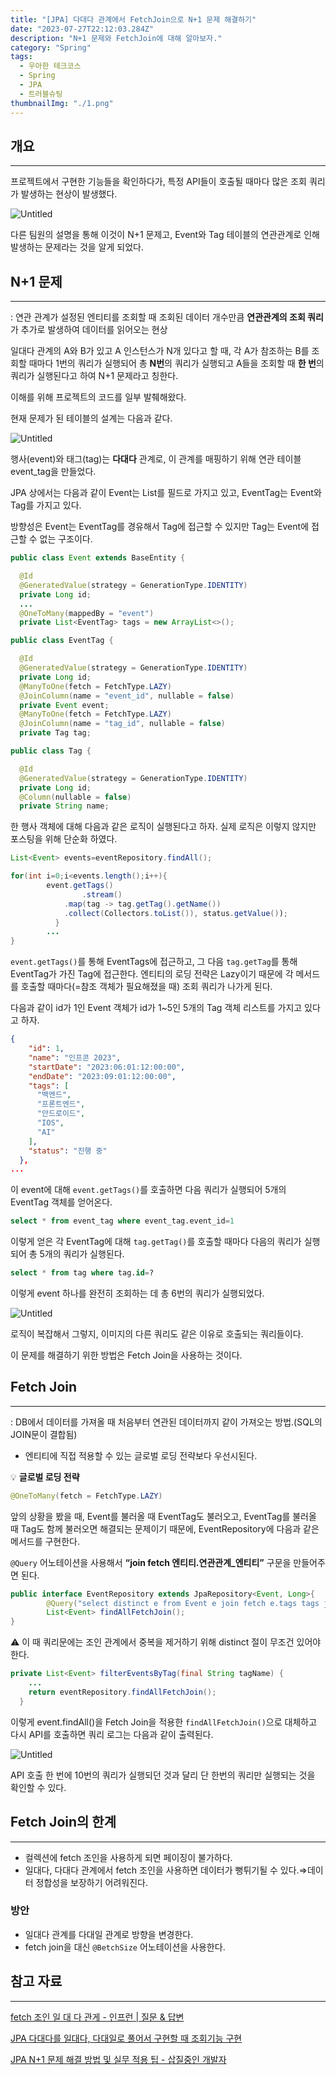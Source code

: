 ```yaml
---
title: "[JPA] 다대다 관계에서 FetchJoin으로 N+1 문제 해결하기"
date: "2023-07-27T22:12:03.284Z"
description: "N+1 문제와 FetchJoin에 대해 알아보자."
category: "Spring"
tags:
  - 우아한 테크코스
  - Spring
  - JPA
  - 트러블슈팅
thumbnailImg: "./1.png"
---
```


## 개요

---

프로젝트에서 구현한 기능들을 확인하다가, 특정 API들이 호출될 때마다 많은 조회 쿼리가 발생하는 현상이 발생했다.

![Untitled](1.png)

다른 팀원의 설명을 통해 이것이 N+1 문제고, Event와 Tag 테이블의 연관관계로 인해 발생하는 문제라는 것을 알게 되었다.

## N+1 문제

---

: 연관 관계가 설정된 엔티티를 조회할 때 조회된 데이터 개수만큼 **연관관계의 조회 쿼리**가 추가로 발생하여 데이터를 읽어오는 현상

일대다 관계의 A와 B가 있고 A 인스턴스가 N개 있다고 할 때, 각 A가 참조하는 B를 조회할 때마다 1번의 쿼리가 실행되어 총 **N번**의 쿼리가 실행되고 A들을 조회할 때 **한 번**의 쿼리가 실행된다고 하여 N+1 문제라고 칭한다.

이해를 위해 프로젝트의 코드를 일부 발췌해왔다.

현재 문제가 된 테이블의 설계는 다음과 같다.

![Untitled](2.png)

행사(event)와 태그(tag)는 **다대다** 관계로, 이 관계를 매핑하기 위해 연관 테이블 event_tag을 만들었다.

JPA 상에서는 다음과 같이 Event는 List<EventTag>를 필드로 가지고 있고, EventTag는 Event와 Tag를 가지고 있다.

방향성은 Event는 EventTag를 경유해서 Tag에 접근할 수 있지만 Tag는 Event에 접근할 수 없는 구조이다.

```java
public class Event extends BaseEntity {

  @Id
  @GeneratedValue(strategy = GenerationType.IDENTITY)
  private Long id;
  ...
  @OneToMany(mappedBy = "event")
  private List<EventTag> tags = new ArrayList<>();
```

```java
public class EventTag {

  @Id
  @GeneratedValue(strategy = GenerationType.IDENTITY)
  private Long id;
  @ManyToOne(fetch = FetchType.LAZY)
  @JoinColumn(name = "event_id", nullable = false)
  private Event event;
  @ManyToOne(fetch = FetchType.LAZY)
  @JoinColumn(name = "tag_id", nullable = false)
  private Tag tag;
```

```java
public class Tag {

  @Id
  @GeneratedValue(strategy = GenerationType.IDENTITY)
  private Long id;
  @Column(nullable = false)
  private String name;
```

한 행사 객체에 대해 다음과 같은 로직이 실행된다고 하자. 실제 로직은 이렇지 않지만 포스팅을 위해 단순화 하였다.

```java
List<Event> events=eventRepository.findAll();

for(int i=0;i<events.length();i++){
		event.getTags()
				.stream()
		    .map(tag -> tag.getTag().getName())
		    .collect(Collectors.toList()), status.getValue());
		  }
		...
}
```

`event.getTags()`를 통해 EventTags에 접근하고, 그 다음 `tag.getTag`를 통해 EventTag가 가진 Tag에 접근한다. 엔티티의 로딩 전략은 Lazy이기 때문에 각 메서드를 호출할 때마다(=참조 객체가 필요해졌을 때) 조회 쿼리가 나가게 된다.

다음과 같이 id가 1인 Event 객체가 id가 1~5인 5개의 Tag 객체 리스트를 가지고 있다고 하자.

```json
{
    "id": 1,
    "name": "인프콘 2023",
    "startDate": "2023:06:01:12:00:00",
    "endDate": "2023:09:01:12:00:00",
    "tags": [
      "백엔드",
      "프론트엔드",
      "안드로이드",
      "IOS",
      "AI"
    ],
    "status": "진행 중"
  },
...
```

이 event에 대해 `event.getTags()`를 호출하면 다음 쿼리가 실행되어 5개의 EventTag 객체를 얻어온다.

```sql
select * from event_tag where event_tag.event_id=1
```

이렇게 얻은 각 EventTag에 대해 `tag.getTag()`를 호출할 때마다 다음의 쿼리가 실행되어 총 5개의 쿼리가 실행된다.

```sql
select * from tag where tag.id=?
```

이렇게 event 하나를 완전히 조회하는 데 총 6번의 쿼리가 실행되었다.

![Untitled](3.png)

로직이 복잡해서 그렇지, 이미지의 다른 쿼리도 같은 이유로 호출되는 쿼리들이다.

이 문제를 해결하기 위한 방법은 Fetch Join을 사용하는 것이다.

## Fetch Join

---

: DB에서 데이터를 가져올 때 처음부터 연관된 데이터까지 같이 가져오는 방법.(SQL의 JOIN문이 결합됨)

- 엔티티에 직접 적용할 수 있는 글로벌 로딩 전략보다 우선시된다.

<aside>

💡 **글로벌 로딩 전략**

```java
@OneToMany(fetch = FetchType.LAZY)
```

</aside>

앞의 상황을 봤을 때, Event를 불러올 때 EventTag도 불러오고, EventTag를 불러올 때 Tag도 함께 불러오면 해결되는 문제이기 때문에, EventRepository에 다음과 같은 메서드를 구현한다.

`@Query` 어노테이션을 사용해서 **“join fetch 엔티티.연관관계\_엔티티”** 구문을 만들어주면 된다.

```java
public interface EventRepository extends JpaRepository<Event, Long>{
		@Query("select distinct e from Event e join fetch e.tags tags join fetch tags.tag")
		List<Event> findAllFetchJoin();
}
```

<aside>

⚠️ 이 때 쿼리문에는 조인 관계에서 중복을 제거하기 위해 distinct 절이 무조건 있어야 한다.

</aside>

```java
private List<Event> filterEventsByTag(final String tagName) {
    ...
    return eventRepository.findAllFetchJoin();
  }
```

이렇게 event.findAll()을 Fetch Join을 적용한 `findAllFetchJoin()`으로 대체하고 다시 API를 호출하면 쿼리 로그는 다음과 같이 출력된다.

![Untitled](4.png)

API 호출 한 번에 10번의 쿼리가 실행되던 것과 달리 단 한번의 쿼리만 실행되는 것을 확인할 수 있다.

## Fetch Join의 한계

---

- 컬렉션에 fetch 조인을 사용하게 되면 페이징이 불가하다.
- 일대다, 다대다 관계에서 fetch 조인을 사용하면 데이터가 뻥튀기될 수 있다.⇒데이터 정합성을 보장하기 어려워진다.

### 방안

- 일대다 관계를 다대일 관계로 방향을 변경한다.
- fetch join을 대신 `@BetchSize` 어노테이션을 사용한다.

## 참고 자료

---

[fetch 조인 일 대 다 관게 - 인프런 | 질문 & 답변](https://www.inflearn.com/questions/34797/fetch-조인-일-대-다-관게)

[JPA 다대다를 일대다, 다대일로 풀어서 구현할 때 조회기능 구현](https://yelimkim98.tistory.com/33)

[JPA N+1 문제 해결 방법 및 실무 적용 팁 - 삽질중인 개발자](https://programmer93.tistory.com/83)
